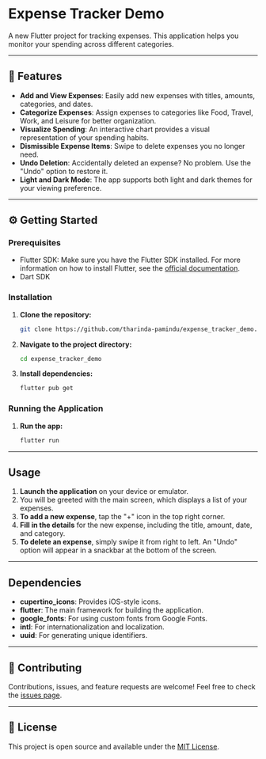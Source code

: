 # Expense Tracker Demo

A new Flutter project for tracking expenses. This application helps you monitor your spending across different categories.

-----

## 🚀 Features

  * **Add and View Expenses**: Easily add new expenses with titles, amounts, categories, and dates.
  * **Categorize Expenses**: Assign expenses to categories like Food, Travel, Work, and Leisure for better organization.
  * **Visualize Spending**: An interactive chart provides a visual representation of your spending habits.
  * **Dismissible Expense Items**: Swipe to delete expenses you no longer need.
  * **Undo Deletion**: Accidentally deleted an expense? No problem. Use the "Undo" option to restore it.
  * **Light and Dark Mode**: The app supports both light and dark themes for your viewing preference.

-----

## ⚙️ Getting Started

### **Prerequisites**

  * Flutter SDK: Make sure you have the Flutter SDK installed. For more information on how to install Flutter, see the [official documentation](https://flutter.dev/docs/get-started/install).
  * Dart SDK

### **Installation**

1.  **Clone the repository:**
    ```bash
    git clone https://github.com/tharinda-pamindu/expense_tracker_demo.git
    ```
2.  **Navigate to the project directory:**
    ```bash
    cd expense_tracker_demo
    ```
3.  **Install dependencies:**
    ```bash
    flutter pub get
    ```

### **Running the Application**

1.  **Run the app:**
    ```bash
    flutter run
    ```

-----

## Usage

1.  **Launch the application** on your device or emulator.
2.  You will be greeted with the main screen, which displays a list of your expenses.
3.  **To add a new expense**, tap the "+" icon in the top right corner.
4.  **Fill in the details** for the new expense, including the title, amount, date, and category.
5.  **To delete an expense**, simply swipe it from right to left. An "Undo" option will appear in a snackbar at the bottom of the screen.

-----

## Dependencies

  * **cupertino\_icons**: Provides iOS-style icons.
  * **flutter**: The main framework for building the application.
  * **google\_fonts**: For using custom fonts from Google Fonts.
  * **intl**: For internationalization and localization.
  * **uuid**: For generating unique identifiers.

-----

## 🤝 Contributing

Contributions, issues, and feature requests are welcome\! Feel free to check the [issues page](https://www.google.com/search?q=https://github.com/tharinda-pamindu/expense_tracker_demo/issues).

-----

## 📜 License

This project is open source and available under the [MIT License](https://opensource.org/licenses/MIT).
